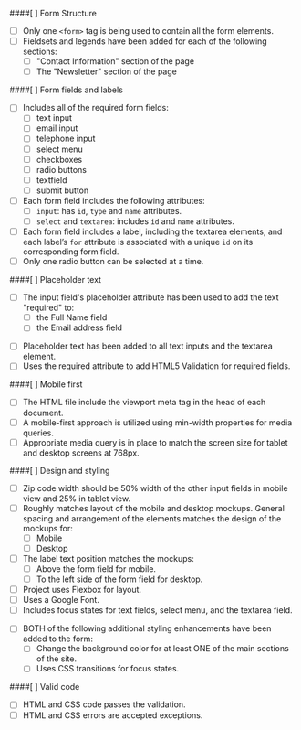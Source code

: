 ####[ ] Form Structure
- [ ] Only one `<form>` tag is being used to contain all the form elements.
- [ ] Fieldsets and legends have been added for each of the following sections:
  - [ ] "Contact Information" section of the page
  - [ ] The "Newsletter" section of the page

####[ ] Form fields and labels
- [ ] Includes all of the required form fields:
  - [ ] text input
  - [ ] email input
  - [ ] telephone input
  - [ ] select menu
  - [ ] checkboxes
  - [ ] radio buttons
  - [ ] textfield
  - [ ] submit button
- [ ] Each form field includes the following attributes:
  - [ ] `input`: has `id`, `type` and `name` attributes.
  - [ ] `select` and `textarea`: includes `id` and `name` attributes.
- [ ] Each form field includes a label, including the textarea elements, and each label’s `for` attribute is associated with a unique `id` on its corresponding form field.
- [ ] Only one radio button can be selected at a time.

####[ ] Placeholder text
- [ ] The input field's placeholder attribute has been used to add the text "required" to:
  - [ ] the Full Name field
  - [ ] the Email address field
<!-- Exceeds -->
- [ ] Placeholder text has been added to all text inputs and the textarea element.
- [ ] Uses the required attribute to add HTML5 Validation for required fields.

####[ ] Mobile first
- [ ] The HTML file include the viewport meta tag in the head of each document.
- [ ] A mobile-first approach is utilized using min-width properties for media queries.
- [ ] Appropriate media query is in place to match the screen size for tablet and desktop screens at 768px.

####[ ] Design and styling
- [ ] Zip code width should be 50% width of the other input fields in mobile view and 25% in tablet view.
- [ ] Roughly matches layout of the mobile and desktop mockups. General spacing and arrangement of the elements matches the design of the mockups for:
  - [ ] Mobile
  - [ ] Desktop
- [ ] The label text position matches the mockups:
  - [ ] Above the form field for mobile.
  - [ ] To the left side of the form field for desktop.
- [ ] Project uses Flexbox for layout.
- [ ] Uses a Google Font.
- [ ] Includes focus states for text fields, select menu, and the textarea field.
<!-- Exceeds -->
- [ ] BOTH of the following additional styling enhancements have been added to the form:
  - [ ] Change the background color for at least ONE of the main sections of the site.
  - [ ] Uses CSS transitions for focus states.

####[ ] Valid code
- [ ] HTML and CSS code passes the validation.
- [ ] HTML and CSS errors are accepted exceptions.
